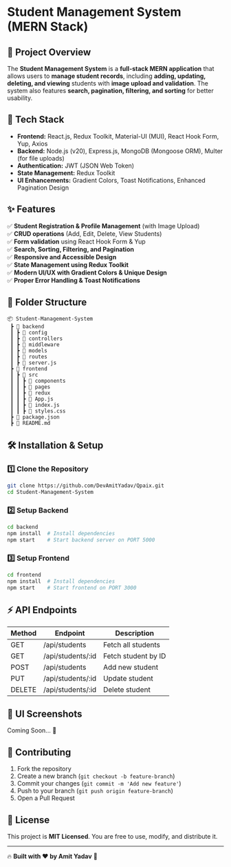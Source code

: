 # Student Management System (MERN Stack)

## 📌 Project Overview
The **Student Management System** is a **full-stack MERN application** that allows users to **manage student records**, including **adding, updating, deleting, and viewing** students with **image upload and validation**. The system also features **search, pagination, filtering, and sorting** for better usability.

## 🚀 Tech Stack
- **Frontend:** React.js, Redux Toolkit, Material-UI (MUI), React Hook Form, Yup, Axios
- **Backend:** Node.js (v20), Express.js, MongoDB (Mongoose ORM), Multer (for file uploads)
- **Authentication:** JWT (JSON Web Token)  
- **State Management:** Redux Toolkit
- **UI Enhancements:** Gradient Colors, Toast Notifications, Enhanced Pagination Design

## ✨ Features
✅ **Student Registration & Profile Management** (with Image Upload)  
✅ **CRUD operations** (Add, Edit, Delete, View Students)  
✅ **Form validation** using React Hook Form & Yup  
✅ **Search, Sorting, Filtering, and Pagination**  
✅ **Responsive and Accessible Design**  
✅ **State Management using Redux Toolkit**  
✅ **Modern UI/UX with Gradient Colors & Unique Design**  
✅ **Proper Error Handling & Toast Notifications**  

## 📂 Folder Structure
```
📦 Student-Management-System
 ┣ 📂 backend
 ┃ ┣ 📂 config
 ┃ ┣ 📂 controllers
 ┃ ┣ 📂 middleware
 ┃ ┣ 📂 models
 ┃ ┣ 📂 routes
 ┃ ┣ 📜 server.js
 ┣ 📂 frontend
 ┃ ┣ 📂 src
 ┃ ┃ ┣ 📂 components
 ┃ ┃ ┣ 📂 pages
 ┃ ┃ ┣ 📂 redux
 ┃ ┃ ┣ 📜 App.js
 ┃ ┃ ┣ 📜 index.js
 ┃ ┃ ┣ 📜 styles.css
 ┣ 📜 package.json
 ┣ 📜 README.md
```

## 🛠️ Installation & Setup
### **1️⃣ Clone the Repository**
```bash
git clone https://github.com/DevAmitYadav/Qpaix.git
cd Student-Management-System
```

### **2️⃣ Setup Backend**
```bash
cd backend
npm install  # Install dependencies
npm start    # Start backend server on PORT 5000
```

### **3️⃣ Setup Frontend**
```bash
cd frontend
npm install  # Install dependencies
npm start    # Start frontend on PORT 3000
```

## ⚡ API Endpoints
| Method | Endpoint        | Description                 |
|--------|---------------|-----------------------------|
| GET    | /api/students  | Fetch all students         |
| GET    | /api/students/:id | Fetch student by ID       |
| POST   | /api/students  | Add new student           |
| PUT    | /api/students/:id | Update student          |
| DELETE | /api/students/:id | Delete student          |

## 📸 UI Screenshots
Coming Soon... 🎨

## 🤝 Contributing
1. Fork the repository
2. Create a new branch (`git checkout -b feature-branch`)
3. Commit your changes (`git commit -m 'Add new feature'`)
4. Push to your branch (`git push origin feature-branch`)
5. Open a Pull Request

## 📜 License
This project is **MIT Licensed**. You are free to use, modify, and distribute it.

---
🔥 **Built with ❤️ by Amit Yadav** 🚀

